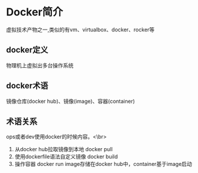 # Docker简介
虚拟技术产物之一,类似的有vm、virtualbox、docker、rocker等
## docker定义
物理机上虚拟出多台操作系统
## docker术语
镜像仓库(docker hub)、镜像(image)、容器(container)
## 术语关系
ops或者dev使用docker的时候内容。<\br>
1. 从docker hub拉取镜像到本地       docker pull
2. 使用dockerfile语法自定义镜像 	docker build 
3. 操作容器                         docker run 
image存储在docker hub中，container基于image启动

